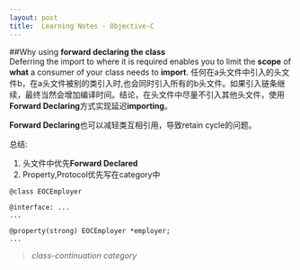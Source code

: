```yaml
---
layout: post
title:  Learning Notes - Objective-C 
---
```

##Why using **forward declaring the class**  
Deferring the import to where it is required enables you to limit the **scope** of **what** a consumer of your class needs to **import**. 任何在a头文件中引入的头文件b，在a头文件被别的类引入时,也会同时引入所有的b头文件。如果引入链条继续，最终当然会增加编译时间。结论，在头文件中尽量不引入其他头文件，使用**Forward Declaring**方式实现延迟**importing**。

**Forward Declaring**也可以减轻类互相引用，导致retain cycle的问题。

总结:
1. 头文件中优先**Forward Declared**
2. Property,Protocol优先写在category中


```
@class EOCEmployer

@interface: ...
...

@property(strong) EOCEmployer *employer;
...
```

> *class-continuation category*

